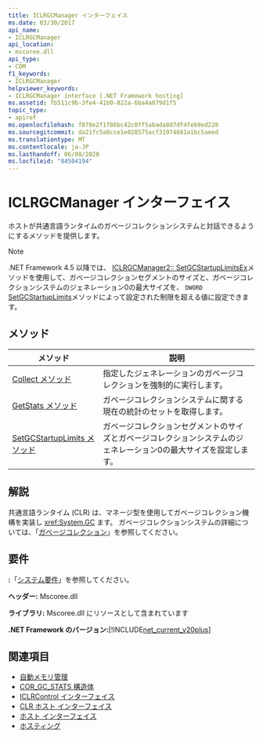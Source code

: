 ```yaml
---
title: ICLRGCManager インターフェイス
ms.date: 03/30/2017
api_name:
- ICLRGCManager
api_location:
- mscoree.dll
api_type:
- COM
f1_keywords:
- ICLRGCManager
helpviewer_keywords:
- ICLRGCManager interface [.NET Framework hosting]
ms.assetid: fb511c9b-3fe4-41b0-822a-6ba4a079d1f5
topic_type:
- apiref
ms.openlocfilehash: f878e2f1f86bc42c0ff5abada8d7df4feb9ed228
ms.sourcegitcommit: da21fc5a8cce1e028575acf31974681a1bc5aeed
ms.translationtype: MT
ms.contentlocale: ja-JP
ms.lasthandoff: 06/08/2020
ms.locfileid: "84504194"
---
```

# <a name="iclrgcmanager-interface"></a>ICLRGCManager インターフェイス
ホストが共通言語ランタイムのガベージコレクションシステムと対話できるようにするメソッドを提供します。  
  
> [!NOTE]
> .NET Framework 4.5 以降では、 [ICLRGCManager2:: SetGCStartupLimitsEx](iclrgcmanager2-setgcstartuplimitsex-method.md)メソッドを使用して、ガベージコレクションセグメントのサイズと、ガベージコレクションシステムのジェネレーション0の最大サイズを、 `DWORD` [SetGCStartupLimits](iclrgcmanager-setgcstartuplimits-method.md)メソッドによって設定された制限を超える値に設定できます。  
  
## <a name="methods"></a>メソッド  
  
|メソッド|説明|  
|------------|-----------------|  
|[Collect メソッド](iclrgcmanager-collect-method.md)|指定したジェネレーションのガベージコレクションを強制的に実行します。|  
|[GetStats メソッド](iclrgcmanager-getstats-method.md)|ガベージコレクションシステムに関する現在の統計のセットを取得します。|  
|[SetGCStartupLimits メソッド](iclrgcmanager-setgcstartuplimits-method.md)|ガベージコレクションセグメントのサイズとガベージコレクションシステムのジェネレーション0の最大サイズを設定します。|  
  
## <a name="remarks"></a>解説  
 共通言語ランタイム (CLR) は、マネージ型を使用してガベージコレクション機構を実装し <xref:System.GC> ます。 ガベージコレクションシステムの詳細については、「[ガベージコレクション](../../../standard/garbage-collection/index.md)」を参照してください。  
  
## <a name="requirements"></a>要件  
 **:**「[システム要件](../../get-started/system-requirements.md)」を参照してください。  
  
 **ヘッダー:** Mscoree.dll  
  
 **ライブラリ:** Mscoree.dll にリソースとして含まれています  
  
 **.NET Framework のバージョン:**[!INCLUDE[net_current_v20plus](../../../../includes/net-current-v20plus-md.md)]  
  
## <a name="see-also"></a>関連項目

- [自動メモリ管理](../../../standard/automatic-memory-management.md)
- [COR_GC_STATS 構造体](cor-gc-stats-structure.md)
- [ICLRControl インターフェイス](iclrcontrol-interface.md)
- [CLR ホスト インターフェイス](clr-hosting-interfaces.md)
- [ホスト インターフェイス](hosting-interfaces.md)
- [ホスティング](index.md)
